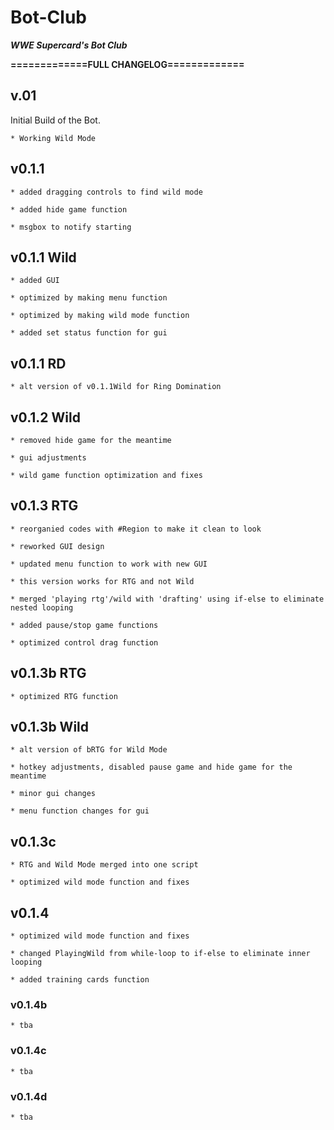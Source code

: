 # Bot-Club
***WWE Supercard's Bot Club***

**=============FULL CHANGELOG=============**

## v.01

Initial Build of the Bot.
```
* Working Wild Mode
```
## v0.1.1
```
* added dragging controls to find wild mode

* added hide game function

* msgbox to notify starting
```

## v0.1.1 Wild
```
* added GUI

* optimized by making menu function

* optimized by making wild mode function

* added set status function for gui
```

## v0.1.1 RD
```
* alt version of v0.1.1Wild for Ring Domination
```

## v0.1.2 Wild
```
* removed hide game for the meantime

* gui adjustments

* wild game function optimization and fixes
```

## v0.1.3 RTG
```
* reorganied codes with #Region to make it clean to look

* reworked GUI design

* updated menu function to work with new GUI

* this version works for RTG and not Wild

* merged 'playing rtg'/wild with 'drafting' using if-else to eliminate nested looping

* added pause/stop game functions

* optimized control drag function
```

## v0.1.3b RTG
```
* optimized RTG function
```

## v0.1.3b Wild
```
* alt version of bRTG for Wild Mode

* hotkey adjustments, disabled pause game and hide game for the meantime

* minor gui changes

* menu function changes for gui
```

## v0.1.3c
```
* RTG and Wild Mode merged into one script

* optimized wild mode function and fixes
```
## v0.1.4
```
* optimized wild mode function and fixes

* changed PlayingWild from while-loop to if-else to eliminate inner looping

* added training cards function
```

### v0.1.4b
```
* tba
```

### v0.1.4c
```
* tba
```

### v0.1.4d
```
* tba
```
